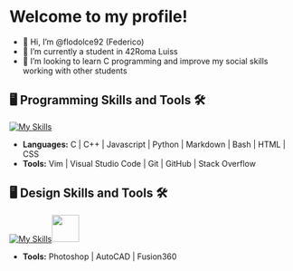 # Welcome to my profile!

- 👋 Hi, I’m @flodolce92 (Federico)
- 🌱 I’m currently a student in 42Roma Luiss
- 💞️ I’m looking to learn C programming and improve my social skills working with other students

## 🖥️ Programming Skills and Tools 🛠️
[![My Skills](https://skillicons.dev/icons?i=c,cpp,javascript,python,md,bash,html,css,vim,vscode,git,github,stackoverflow)](https://skillicons.dev)
- **Languages:** C | C++ | Javascript | Python | Markdown | Bash | HTML | CSS
- **Tools:** Vim | Visual Studio Code | Git | GitHub | Stack Overflow

## 🖥️ Design Skills and Tools 🛠️
[![My Skills](https://skillicons.dev/icons?i=ps,autocad)](https://skillicons.dev)<img src="https://allsoft.ru/upload/programs_pictograms/904/904cd6014d5d8c403ba9ee2ce43cace9.png" width="48" height="48" />
- **Tools:** Photoshop | AutoCAD | Fusion360
